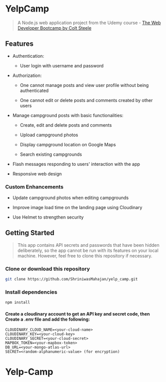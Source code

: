 # YelpCamp

> A Node.js web application project from the Udemy course - [The Web Developer Bootcamp by Colt Steele](https://www.udemy.com/the-web-developer-bootcamp/)

## Features

* Authentication:
  
  * User login with username and password

* Authorization:

  * One cannot manage posts and view user profile without being authenticated

  * One cannot edit or delete posts and comments created by other users

* Manage campground posts with basic functionalities:

  * Create, edit and delete posts and comments

  * Upload campground photos

  * Display campground location on Google Maps
  
  * Search existing campgrounds

* Flash messages responding to users' interaction with the app

* Responsive web design

### Custom Enhancements

* Update campground photos when editing campgrounds

* Improve image load time on the landing page using Cloudinary

* Use Helmet to strengthen security
 
## Getting Started

> This app contains API secrets and passwords that have been hidden deliberately, so the app cannot be run with its features on your local machine. However, feel free to clone this repository if necessary.

### Clone or download this repository

```sh
git clone https://github.com/ShriniwasMahajan/yelp_camp.git
```

### Install dependencies

```sh
npm install
```

#### Create a cloudinary account to get an API key and secret code, then Create a .env file and add the following:

```
CLOUDINARY_CLOUD_NAME=<your-cloud-name>
CLOUDINARY_KEY=<your-cloud-key>
CLOUDINARY_SECRET=<your-cloud-secret>
MAPBOX_TOKEN=<your-mapbox-token>
DB_URL=<your-mongo-atlas-url>
SECRET=<random-alphanumeric-value> (for encryption)
```
# Yelp-Camp
